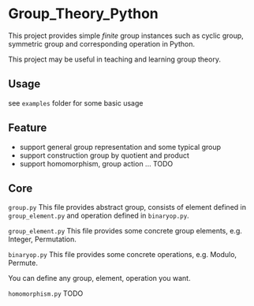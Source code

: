 # Group_Theory_Python
This project provides simple *finite* group instances such as cyclic group, symmetric group and corresponding operation in Python. 

This project may be useful in teaching and learning group theory.

## Usage
see `examples` folder for some basic usage

## Feature
* support general group representation and some typical group
* support construction group by quotient and product
* support homomorphism, group action ... TODO

## Core 
`group.py`
This file provides abstract group, consists of element defined in `group_element.py` and operation
defined in `binaryop.py`.

`group_element.py`
This file provides some concrete group elements, e.g. Integer, Permutation.

`binaryop.py`
This file provides some concrete operations, e.g. Modulo, Permute.

You can define any group, element, operation you want.

`homomorphism.py` TODO

